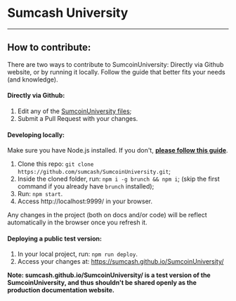 # Sumcash University

----

## How to contribute:

There are two ways to contribute to SumcoinUniversity: Directly via Github website, or by running it locally. Follow the guide that better fits your needs (and knowledge).

#### Directly via Github:

1. Edit any of the [SumcoinUniversity files](https://github.com/sumcoinlabs/SumcoinUniversity/tree/main);
2. Submit a Pull Request with your changes.

#### Developing locally:

Make sure you have Node.js installed. If you don't, [**please follow this guide**](https://gist.github.com/kazzkiq/fe702215173e795d49d0c1ffbea363b5).

1. Clone this repo: `git clone https://github.com/sumcash/SumcoinUniversity.git`;
2. Inside the cloned folder, run: `npm i -g brunch && npm i`; (skip the first command if you already have `brunch` installed);
3. Run: `npm start`.
4. Access http://localhost:9999/ in your browser.

Any changes in the project (both on docs and/or code) will be reflect automatically in the browser once you refresh it.

#### Deploying a public test version:

1. In your local project, run: `npm run deploy`.
2. Access your changes at: https://sumcash.github.io/SumcoinUniversity/

**Note: sumcash.github.io/SumcoinUniversity/ is a test version of the SumcoinUniversity, and thus shouldn't be shared openly as the production documentation website.**

####
